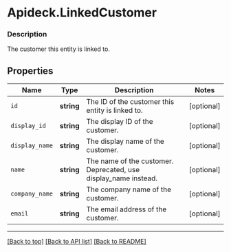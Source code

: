 # Apideck.LinkedCustomer

### Description

The customer this entity is linked to.

## Properties
Name | Type | Description | Notes
------------ | ------------- | ------------- | -------------
`id` | **string** | The ID of the customer this entity is linked to. | [optional] 
`display_id` | **string** | The display ID of the customer. | [optional] 
`display_name` | **string** | The display name of the customer. | [optional] 
`name` | **string** | The name of the customer. Deprecated, use display_name instead. | [optional] 
`company_name` | **string** | The company name of the customer. | [optional] 
`email` | **string** | The email address of the customer. | [optional] 





---

[[Back to top]](#) [[Back to API list]](../../../../README.md#documentation-for-api-endpoints) [[Back to README]](../../../../README.md)


